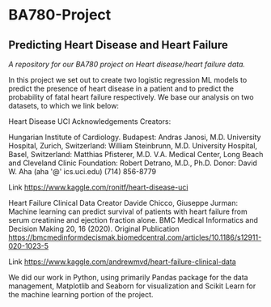 # BA780-Project
## Predicting Heart Disease and Heart Failure
_A repository for our BA780 project on Heart disease/heart failure data._

In this project we set out to create two logistic regression ML models to predict the presence of heart disease in a patient and to predict the probability of fatal heart failure respectively. We base our analysis on two datasets, to which we link below:

Heart Disease UCI
Acknowledgements Creators:

Hungarian Institute of Cardiology. Budapest: Andras Janosi, M.D. University Hospital, Zurich, Switzerland: William Steinbrunn, M.D. University Hospital, Basel, Switzerland: Matthias Pfisterer, M.D. V.A. Medical Center, Long Beach and Cleveland Clinic Foundation: Robert Detrano, M.D., Ph.D. Donor: David W. Aha (aha '@' ics.uci.edu) (714) 856-8779

Link https://www.kaggle.com/ronitf/heart-disease-uci

Heart Failure Clinical Data
Creator Davide Chicco, Giuseppe Jurman: Machine learning can predict survival of patients with heart failure from serum creatinine and ejection fraction alone. BMC Medical Informatics and Decision Making 20, 16 (2020). Original Publication https://bmcmedinformdecismak.biomedcentral.com/articles/10.1186/s12911-020-1023-5

Link https://www.kaggle.com/andrewmvd/heart-failure-clinical-data

We did our work in Python, using primarily Pandas package for the data management, Matplotlib and Seaborn for visualization and Scikit Learn for the machine learning portion of the project.

